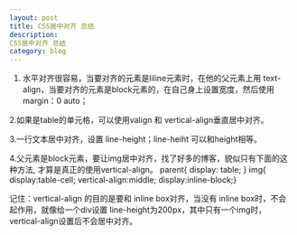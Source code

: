 ```yaml
---
layout: post
title: CSS居中对齐 总结
description: 
CSS居中对齐 总结
category: blog
---
```



1. 水平对齐很容易，当要对齐的元素是liline元素时，在他的父元素上用 text-align，当要对齐的元素是block元素的，在自己身上设置宽度，然后使用 margin：0  auto；

2.如果是table的单元格，可以使用valign 和 vertical-align垂直居中对齐。

3.一行文本居中对齐，设置 line-height；line-heiht 可以和height相等。

4.父元素是block元素，要让img居中对齐，找了好多的博客，貌似只有下面的这种方法, 才算是真正的使用vertical-align。
parent{ display: table; }
img{ display:table-cell; vertical-align:middle; display:inline-block;}

记住：vertical-align 的目的是要和 inline box对齐，当没有 inline box时，不会起作用，就像给一个div设置 line-height为200px，其中只有一个img时，vertical-align设置后不会居中对齐。